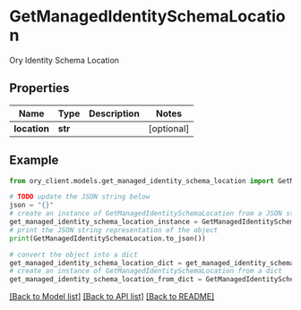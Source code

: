 # GetManagedIdentitySchemaLocation

Ory Identity Schema Location

## Properties

Name | Type | Description | Notes
------------ | ------------- | ------------- | -------------
**location** | **str** |  | [optional] 

## Example

```python
from ory_client.models.get_managed_identity_schema_location import GetManagedIdentitySchemaLocation

# TODO update the JSON string below
json = "{}"
# create an instance of GetManagedIdentitySchemaLocation from a JSON string
get_managed_identity_schema_location_instance = GetManagedIdentitySchemaLocation.from_json(json)
# print the JSON string representation of the object
print(GetManagedIdentitySchemaLocation.to_json())

# convert the object into a dict
get_managed_identity_schema_location_dict = get_managed_identity_schema_location_instance.to_dict()
# create an instance of GetManagedIdentitySchemaLocation from a dict
get_managed_identity_schema_location_from_dict = GetManagedIdentitySchemaLocation.from_dict(get_managed_identity_schema_location_dict)
```
[[Back to Model list]](../README.md#documentation-for-models) [[Back to API list]](../README.md#documentation-for-api-endpoints) [[Back to README]](../README.md)


